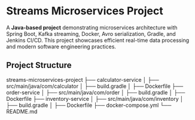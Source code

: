 # Streams Microservices Project

A **Java-based project** demonstrating microservices architecture with Spring Boot, Kafka streaming, Docker, Avro serialization, Gradle, and Jenkins CI/CD. This project showcases efficient real-time data processing and modern software engineering practices.

## Project Structure

streams-microservices-project
├── calculator-service
│ ├── src/main/java/com/calculator
│ ├── build.gradle
│ ├── Dockerfile
├── order-service
│ ├── src/main/java/com/order
│ ├── build.gradle
│ ├── Dockerfile
├── inventory-service
│ ├── src/main/java/com/inventory
│ ├── build.gradle
│ ├── Dockerfile
├── docker-compose.yml
└── README.md
